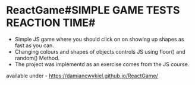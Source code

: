 # ReactGame#SIMPLE GAME TESTS REACTION TIME#

* Simple JS game where you should click on on showing up shapes as fast as you can.
* Changing colours and shapes of objects controls JS using floor() and random() Method.
* The project was implementd as an exercise comes from the JS course.

available under - https://damiancwykiel.github.io/ReactGame/
